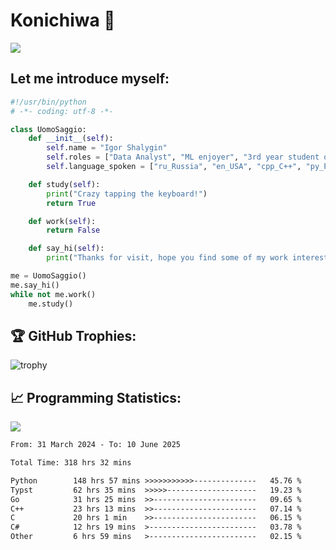 # Konichiwa 👋
![](https://komarev.com/ghpvc/?username=IgorFandre&color=brightgreen)

## Let me introduce myself:
```py
#!/usr/bin/python
# -*- coding: utf-8 -*-

class UomoSaggio:
    def __init__(self):
        self.name = "Igor Shalygin"
        self.roles = ["Data Analyst", "ML enjoyer", "3rd year student of MIPT"]
        self.language_spoken = ["ru_Russia", "en_USA", "cpp_C++", "py_Python", "go_Golang"]

    def study(self):
        print("Crazy tapping the keyboard!")
        return True

    def work(self):
        return False

    def say_hi(self):
        print("Thanks for visit, hope you find some of my work interesting.")

me = UomoSaggio()
me.say_hi()
while not me.work()
    me.study()
```

## 🏆 GitHub Trophies:
![trophy](https://github-profile-trophy.vercel.app/?username=IgorFandre&title=MultiLanguage,Repositories,Commits,Experience,PullRequest,Reviews)

## 📈 Programming Statistics:

![](https://github-profile-summary-cards.vercel.app/api/cards/profile-details?username=IgorFandre&theme=solarized_dark)

<!--START_SECTION:waka-->

```txt
From: 31 March 2024 - To: 10 June 2025

Total Time: 318 hrs 32 mins

Python        148 hrs 57 mins >>>>>>>>>>>--------------   45.76 %
Typst         62 hrs 35 mins  >>>>>--------------------   19.23 %
Go            31 hrs 25 mins  >>-----------------------   09.65 %
C++           23 hrs 13 mins  >>-----------------------   07.14 %
C             20 hrs 1 min    >>-----------------------   06.15 %
C#            12 hrs 19 mins  >------------------------   03.78 %
Other         6 hrs 59 mins   >------------------------   02.15 %
```

<!--END_SECTION:waka-->
